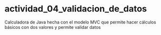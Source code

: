 # actividad_04_validacion_de_datos
Calculadora de Java hecha con el modelo MVC que permite hacer cálculos básicos con dos valores y permite validar datos
